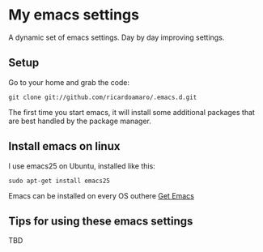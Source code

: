 # My emacs settings

A dynamic set of emacs settings. Day by day improving settings.

## Setup

Go to your home and grab the code:

    git clone git://github.com/ricardoamaro/.emacs.d.git

The first time you start emacs, it will install some additional packages
that are best handled by the package manager.

## Install emacs on linux

I use emacs25 on Ubuntu, installed like this:

    sudo apt-get install emacs25

Emacs can be installed on every OS outhere [Get Emacs](https://www.gnu.org/software/emacs/)

## Tips for using these emacs settings

TBD
